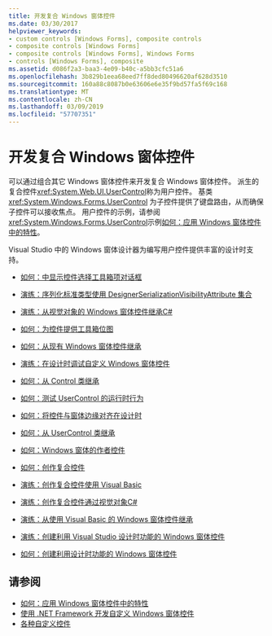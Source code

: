 ```yaml
---
title: 开发复合 Windows 窗体控件
ms.date: 03/30/2017
helpviewer_keywords:
- custom controls [Windows Forms], composite controls
- composite controls [Windows Forms]
- composite controls [Windows Forms], Windows Forms
- controls [Windows Forms], composite
ms.assetid: d086f2a3-baa3-4e09-b40c-a5bb3cfc51a6
ms.openlocfilehash: 3b829b1eea68eed7ff8ded80496620af628d3510
ms.sourcegitcommit: 160a88c8087b0e63606e6e35f9bd57fa5f69c168
ms.translationtype: MT
ms.contentlocale: zh-CN
ms.lasthandoff: 03/09/2019
ms.locfileid: "57707351"
---
```

# <a name="developing-a-composite-windows-forms-control"></a>开发复合 Windows 窗体控件
可以通过组合其它 Windows 窗体控件来开发复合 Windows 窗体控件。 派生的复合控件<xref:System.Web.UI.UserControl>称为用户控件。 基类 <xref:System.Windows.Forms.UserControl> 为子控件提供了键盘路由，从而确保子控件可以接收焦点。 用户控件的示例，请参阅<xref:System.Windows.Forms.UserControl>示例[如何：应用 Windows 窗体控件中的特性](how-to-apply-attributes-in-windows-forms-controls.md)。  
  
 Visual Studio 中的 Windows 窗体设计器为编写用户控件提供丰富的设计时支持。  
  
-   [如何：中显示控件选择工具箱项对话框](how-to-display-a-control-in-the-choose-toolbox-items-dialog-box.md)  
  
-   [演练：序列化标准类型使用 DesignerSerializationVisibilityAttribute 集合](serializing-collections-designerserializationvisibilityattribute.md)  
  
-   [演练：从视觉对象的 Windows 窗体控件继承C#](walkthrough-inheriting-from-a-windows-forms-control-with-visual-csharp.md)  
  
-   [如何：为控件提供工具箱位图](how-to-provide-a-toolbox-bitmap-for-a-control.md)  
  
-   [如何：从现有 Windows 窗体控件继承](how-to-inherit-from-existing-windows-forms-controls.md)  
  
-   [演练：在设计时调试自定义 Windows 窗体控件](walkthrough-debugging-custom-windows-forms-controls-at-design-time.md)  
  
-   [如何：从 Control 类继承](how-to-inherit-from-the-control-class.md)  
  
-   [如何：测试 UserControl 的运行时行为](how-to-test-the-run-time-behavior-of-a-usercontrol.md)  
  
-   [如何：将控件与窗体边缘对齐在设计时](how-to-align-a-control-to-the-edges-of-forms-at-design-time.md)  
  
-   [如何：从 UserControl 类继承](how-to-inherit-from-the-usercontrol-class.md)  
  
-   [如何：Windows 窗体的作者控件](how-to-author-controls-for-windows-forms.md)  
  
-   [如何：创作复合控件](how-to-author-composite-controls.md)  
  
-   [演练：创作复合控件使用 Visual Basic](walkthrough-authoring-a-composite-control-with-visual-basic.md)  
  
-   [演练：创作复合控件通过视觉对象C#](walkthrough-authoring-a-composite-control-with-visual-csharp.md)  
  
-   [演练：从使用 Visual Basic 的 Windows 窗体控件继承](walkthrough-inheriting-from-a-windows-forms-control-with-visual-basic.md)  
  
-   [演练：创建利用 Visual Studio 设计时功能的 Windows 窗体控件](creating-a-wf-control-design-time-features.md)  
  
-   [如何：创建利用设计时功能的 Windows 窗体控件](https://docs.microsoft.com/previous-versions/visualstudio/visual-studio-2013/307hck25(v=vs.120))  
  
## <a name="see-also"></a>请参阅
- [如何：应用 Windows 窗体控件中的特性](how-to-apply-attributes-in-windows-forms-controls.md)
- [使用 .NET Framework 开发自定义 Windows 窗体控件](developing-custom-windows-forms-controls.md)
- [各种自定义控件](varieties-of-custom-controls.md)
